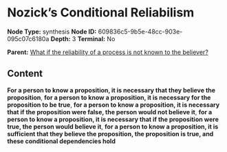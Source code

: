 # Nozick’s Conditional Reliabilism

**Node Type:** synthesis
**Node ID:** 609836c5-9b5e-48cc-903e-095c07c6180a
**Depth:** 3
**Terminal:** No

**Parent:** [What if the reliability of a process is not known to the believer?](what-if-the-reliability-of-a-process-is-not-known-to-the-believer.md)

## Content

**For a person to know a proposition, it is necessary that they believe the proposition**, **for a person to know a proposition, it is necessary for the proposition to be true**, **for a person to know a proposition, it is necessary that if the proposition were false, the person would not believe it**, **for a person to know a proposition, it is necessary that if the proposition were true, the person would believe it**, **for a person to know a proposition, it is sufficient that they believe the proposition, the proposition is true, and these conditional dependencies hold**

